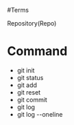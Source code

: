 #Terms

Repository(Repo)

# Command

- git init
- git status
- git add
- git reset
- git commit
- git log
- git log --oneline
